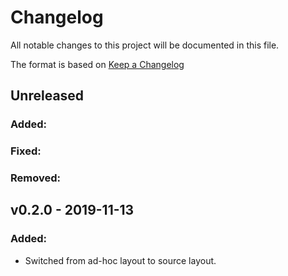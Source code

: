# Changelog

All notable changes to this project will be documented in this file.

The format is based on [Keep a Changelog](https://keepachangelog.com/en/1.0.0/)

## Unreleased
### Added:

### Fixed:

### Removed:

## v0.2.0 - 2019-11-13
### Added:
  - Switched from ad-hoc layout to source layout.
